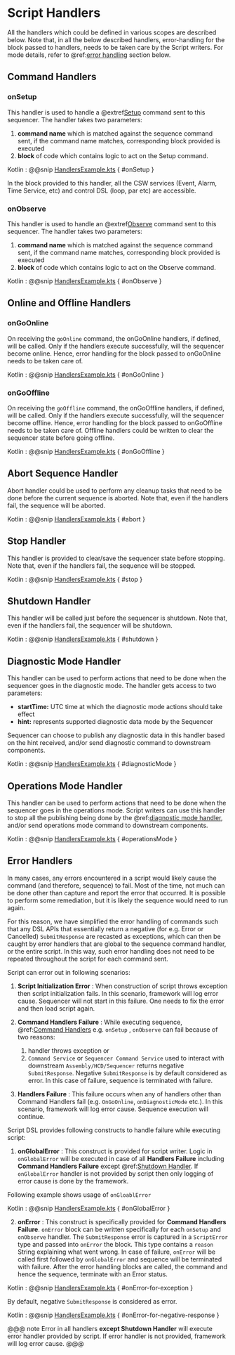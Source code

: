 # Script Handlers

All the handlers which could be defined in various scopes are described below. 
Note that, in all the below described handlers, error-handling for the block passed to handlers, needs to be taken care by the
Script writers. For mode details, refer to @ref:[error handling](#error-handlers) section below.

## Command Handlers

### onSetup

This handler is used to handle a @extref[Setup](csw_scaladoc:csw/params/commands/Setup.html) command sent to this sequencer.
The handler takes two parameters:

1. **command name** which is matched against the sequence command sent, if the command name matches, corresponding block provided
is executed
2. **block** of code which contains logic to act on the Setup command.

Kotlin
: @@snip [HandlersExample.kts](../../../../../../examples/src/main/kotlin/esw/ocs/scripts/examples/paradox/HandlersExample.kts) { #onSetup }

In the block provided to this handler, all the CSW services (Event, Alarm, Time Service, etc) and control DSL (loop, par etc) are accessible.

### onObserve

This handler is used to handle an @extref[Observe](csw_scaladoc:csw/params/commands/Observe.html) command sent to this sequencer.
The handler takes two parameters:

1. **command name** which is matched against the sequence command sent, if the command name matches, corresponding block provided
is executed
2. **block** of code which contains logic to act on the Observe command.

Kotlin
: @@snip [HandlersExample.kts](../../../../../../examples/src/main/kotlin/esw/ocs/scripts/examples/paradox/HandlersExample.kts) { #onObserve }

## Online and Offline Handlers

### onGoOnline

On receiving the `goOnline` command, the onGoOnline handlers, if defined, will be called. Only if the handlers execute successfully,
will the sequencer become online. Hence, error handling for the block passed to onGoOnline needs to be taken care of.

Kotlin
: @@snip [HandlersExample.kts](../../../../../../examples/src/main/kotlin/esw/ocs/scripts/examples/paradox/HandlersExample.kts) { #onGoOnline }

### onGoOffline

On receiving the `goOffline` command, the onGoOffline handlers, if defined, will be called. Only if the handlers execute successfully,
will the sequencer become offline. Hence, error handling for the block passed to onGoOffline needs to be taken care of.
Offline handlers could be written to clear the sequencer state before going offline.

Kotlin
: @@snip [HandlersExample.kts](../../../../../../examples/src/main/kotlin/esw/ocs/scripts/examples/paradox/HandlersExample.kts) { #onGoOffline }

## Abort Sequence Handler

Abort handler could be used to perform any cleanup tasks that need to be done before the current
sequence is aborted. Note that, even if the handlers fail, the sequence will be aborted.

Kotlin
: @@snip [HandlersExample.kts](../../../../../../examples/src/main/kotlin/esw/ocs/scripts/examples/paradox/HandlersExample.kts) { #abort }

## Stop Handler

This handler is provided to clear/save the sequencer state before stopping.
Note that, even if the handlers fail, the sequence will be stopped.

Kotlin
: @@snip [HandlersExample.kts](../../../../../../examples/src/main/kotlin/esw/ocs/scripts/examples/paradox/HandlersExample.kts) { #stop }

## Shutdown Handler

This handler will be called just before the sequencer is shutdown.
Note that, even if the handlers fail, the sequencer will be shutdown.

Kotlin
: @@snip [HandlersExample.kts](../../../../../../examples/src/main/kotlin/esw/ocs/scripts/examples/paradox/HandlersExample.kts) { #shutdown }

## Diagnostic Mode Handler

This handler can be used to perform actions that need to be done when the sequencer goes in the diagnostic mode.
The handler gets access to two parameters:

* **startTime:** UTC time at which the diagnostic mode actions should take effect
* **hint:** represents supported diagnostic data mode by the Sequencer

Sequencer can choose to publish any diagnostic data in this handler based on the hint received, and/or send diagnostic command to downstream components.

Kotlin
: @@snip [HandlersExample.kts](../../../../../../examples/src/main/kotlin/esw/ocs/scripts/examples/paradox/HandlersExample.kts) { #diagnosticMode }

## Operations Mode Handler

This handler can be used to perform actions that need to be done when the sequencer goes in the operations mode.
Script writers can use this handler to stop all the publishing being done by the @ref:[diagnostic mode handler](#diagnostic-mode-handler),
and/or send operations mode command to downstream components.

Kotlin
: @@snip [HandlersExample.kts](../../../../../../examples/src/main/kotlin/esw/ocs/scripts/examples/paradox/HandlersExample.kts) { #operationsMode }

## Error Handlers

In many cases, any errors encountered in a script would likely cause the command (and therefore, sequence) to fail.  Most of the time,
not much can be done other than capture and report the error that occurred.  It is possible to perform some remediation, but 
it is likely the sequence would need to run again.

For this reason, we have simplified the error handling of commands such that
any DSL APIs that essentially return a negative (for e.g. Error or Cancelled) `SubmitResponse` are recasted as exceptions, which can then be caught 
by error handlers that are global to the sequence command handler, or the entire script.
In this way, such error handling does not need to be repeated throughout the script for each command sent.

Script can error out in following scenarios:

1. **Script Initialization Error** : When construction of script throws exception then script initialization fails. In this scenario,
framework will log error cause. Sequencer will not start in this failure. One needs to fix the error and then load script again.

2. **Command Handlers Failure** : While executing sequence, @ref:[Command Handlers](#command-handlers) e.g. `onSetup` , `onObserve` can fail because of two reasons:

    1. handler throws exception or
    2. `Command Service` or `Sequencer Command Service` used to interact with downstream `Assembly/HCD/Sequencer`
    returns negative `SubmitResponse`. Negative `SubmitResponse` is by default considered as error. In this case of failure, sequence is terminated
    with failure.

3. **Handlers Failure** : This failure occurs when any of handlers other than Command Handlers fail (e.g. `OnGoOnline`, `onDiagnosticMode` etc.). In
this scenario, framework will log error cause. Sequence execution will continue.  

Script DSL provides following constructs to handle failure while executing script:

1. **onGlobalError** : This construct is provided for script writer. Logic in `onGlobalError` will be executed in case of all **Handlers Failure** including
**Command Handlers Failure** except @ref:[Shutdown Handler](#shutdown-handler). If `onGlobalError` handler is not provided by script then only logging of error cause is done by the framework.

Following example shows usage of `onGloablError`

Kotlin
: @@snip [HandlersExample.kts](../../../../../../examples/src/main/kotlin/esw/ocs/scripts/examples/paradox/HandlersExample.kts) { #onGlobalError }

2. **onError** : This construct is specifically provided for **Command Handlers Failure**.
`onError` block can be written specifically for each `onSetup` and `onObserve` handler. 
The `SubmitResponse` error is captured in a `ScriptError` type and passed into `onError` the block.
This type contains a `reason` String explaining what went wrong. 
In case of failure, `onError` will be called first followed by `onGlobalError` and sequence will be terminated with failure. 
After the error handling blocks are called, the command and hence the sequence, terminate with an Error status.

Kotlin
: @@snip [HandlersExample.kts](../../../../../../examples/src/main/kotlin/esw/ocs/scripts/examples/paradox/HandlersExample.kts) { #onError-for-exception }

By default, negative `SubmitResponse` is considered as error.

Kotlin
: @@snip [HandlersExample.kts](../../../../../../examples/src/main/kotlin/esw/ocs/scripts/examples/paradox/HandlersExample.kts) { #onError-for-negative-response }

@@@ note
Error in all handlers **except Shutdown Handler** will execute error handler provided by script. If error handler is not provided, framework will
log error cause.
@@@
